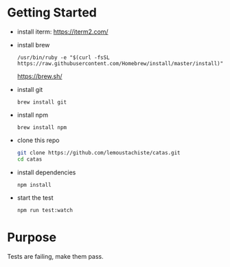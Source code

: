 # Getting Started

- install iterm: https://iterm2.com/

- install brew
    
    `/usr/bin/ruby -e "$(curl -fsSL https://raw.githubusercontent.com/Homebrew/install/master/install)"`
    
    https://brew.sh/
    
- install git
    
    `brew install git`
    
- install npm

    `brew install npm`
    
- clone this repo

    ```bash
    git clone https://github.com/lemoustachiste/catas.git
    cd catas
    ```
    
- install dependencies
    
    `npm install`
    
- start the test
    
    `npm run test:watch`
    
# Purpose

Tests are failing, make them pass.